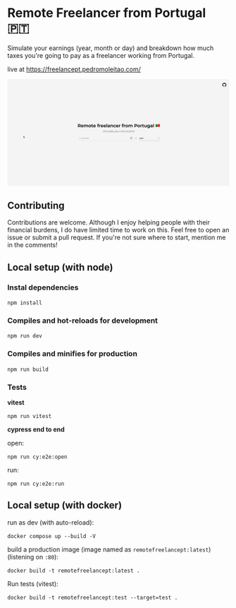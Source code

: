 # Remote Freelancer from Portugal 🇵🇹

Simulate your earnings (year, month or day) and breakdown how much taxes you're going to pay as a freelancer working from Portugal.

live at https://freelancept.pedromoleitao.com/

![preview](img/preview.gif)

## Contributing

Contributions are welcome. Although I enjoy helping people with their financial burdens, I do have limited time to work on this. Feel free to open an issue or submit a pull request. If you're not sure where to start, mention me in the comments!

## Local setup (with node)

### Instal dependencies

```
npm install
```

### Compiles and hot-reloads for development

```
npm run dev
```

### Compiles and minifies for production

```
npm run build
```

### Tests

**vitest**

```
npm run vitest
```

**cypress end to end**

open:

```
npm run cy:e2e:open
```

run:

```
npm run cy:e2e:run
```

## Local setup (with docker)

run as dev (with auto-reload):

```
docker compose up --build -V
```

build a production image (image named as `remotefreelancept:latest`) (listening on `:80`):

```
docker build -t remotefreelancept:latest .
```

Run tests (vitest):

```
docker build -t remotefreelancept:test --target=test .
```
